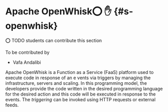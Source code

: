 # Apache OpenWhisk:o: :hand: {#s-openwhisk}

:o: TODO students can contribute this section

To be contributed by

* Vafa Andalibi

Apache OpenWhisk is a Function as a Service (FaaS) platform used to execute code in response of an e
vents via triggers by managing the infrastructure, servers and scaling. In this programming model, 
the developers provide the code written in the desired programming language for the desired action 
and this code will be executed in response to the events. The *triggering* can be invoked using 
HTTP requests or external feeds.
